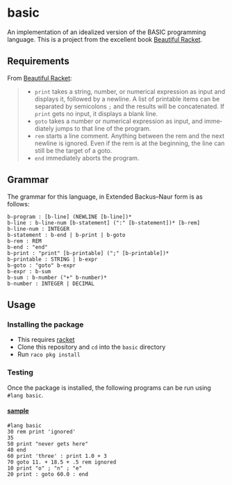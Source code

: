 # basic

An implementation of an idealized version of the BASIC programming language. 
This is a project from the excellent book [Beautiful Racket](https://beautifulracket.com/basic). 

## Requirements

From [Beautiful Racket](https://beautifulracket.com/basic/specification.html):


> - `print` takes a string, number, or numer­ical expres­sion as input and displays it, followed by a newline. A list of print­able items can be sepa­rated by semi­colons `;` and the results will be concatenated. If `print` gets no input, it displays a blank line.
> - `goto` takes a number or numer­ical expres­sion as input, and imme­di­ately jumps to that line of the program.
> - `rem` starts a line comment. Anything between the rem and the next newline is ignored. Even if the rem is at the begin­ning, the line can still be the target of a goto.
> - `end` imme­di­ately aborts the program.

## Grammar

The grammar for this language, in Extended Backus–Naur form is as follows:

```
b-program : [b-line] (NEWLINE [b-line])*
b-line : b-line-num [b-statement] (":" [b-statement])* [b-rem]
b-line-num : INTEGER
b-statement : b-end | b-print | b-goto
b-rem : REM
b-end : "end"
b-print : "print" [b-printable] (";" [b-printable])*
b-printable : STRING | b-expr
b-goto : "goto" b-expr
b-expr : b-sum
b-sum : b-number ("+" b-number)*
b-number : INTEGER | DECIMAL
```

## Usage 

### Installing the package

- This requires [racket](https://download.racket-lang.org/)
- Clone this repository and `cd` into the `basic` directory
- Run `raco pkg install`

### Testing

Once the package is installed, the following programs can be run using `#lang basic`. 

#### [sample](tests/sample.rkt)

```
#lang basic
30 rem print 'ignored'
35
50 print "never gets here"
40 end
60 print 'three' : print 1.0 + 3
70 goto 11. + 18.5 + .5 rem ignored
10 print "o" ; "n" ; "e"
20 print : goto 60.0 : end
```
